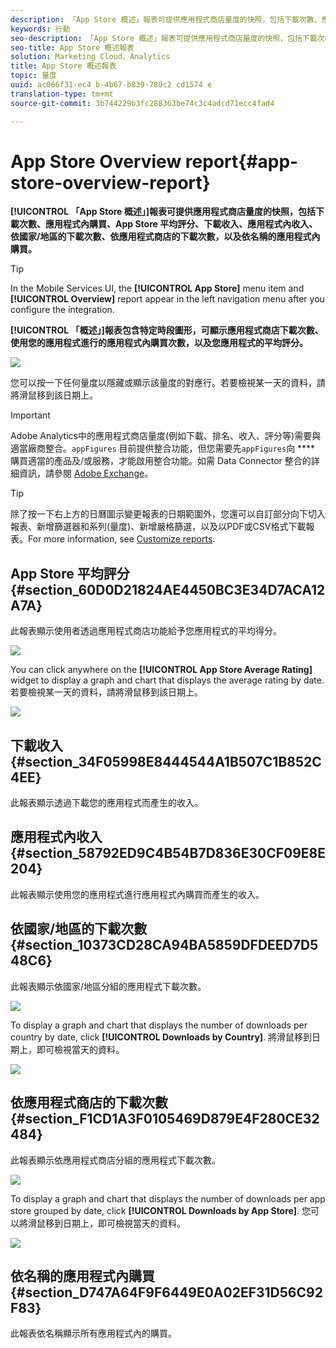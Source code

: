 ```yaml
---
description: 「App Store 概述」報表可提供應用程式商店量度的快照，包括下載次數、應用程式內購買、App Store 平均評分、下載收入、應用程式內收入、依國家/地區的下載次數、依應用程式商店的下載次數，以及依名稱的應用程式內購買。
keywords: 行動
seo-description: 「App Store 概述」報表可提供應用程式商店量度的快照，包括下載次數、應用程式內購買、App Store 平均評分、下載收入、應用程式內收入、依國家/地區的下載次數、依應用程式商店的下載次數，以及依名稱的應用程式內購買。
seo-title: App Store 概述報表
solution: Marketing Cloud、Analytics
title: App Store 概述報表
topic: 量度
uuid: ac066f31-ec4 b-4b67-b839-780c2 cd1574 e
translation-type: tm+mt
source-git-commit: 3b744229b3fc288363be74c3c4adcd71ecc4fad4

---
```



# App Store Overview report{#app-store-overview-report}

**[!UICONTROL 「App Store 概述」]報表可提供應用程式商店量度的快照，包括下載次數、應用程式內購買、App Store 平均評分、下載收入、應用程式內收入、依國家/地區的下載次數、依應用程式商店的下載次數，以及依名稱的應用程式內購買。**

>[!TIP]
>
>In the Mobile Services UI, the **[!UICONTROL App Store]** menu item and **[!UICONTROL Overview]** report appear in the left navigation menu after you configure the integration.

**[!UICONTROL 「概述」]報表包含特定時段圖形，可顯示應用程式商店下載次數、使用您的應用程式進行的應用程式內購買次數，以及您應用程式的平均評分。**

![](assets/app_store_metrics.png)

您可以按一下任何量度以隱藏或顯示該量度的對應行。若要檢視某一天的資料，請將滑鼠移到該日期上。

>[!IMPORTANT]
>
>Adobe Analytics中的應用程式商店量度(例如下載、排名、收入、評分等)需要與適當廠商整合。`appFigures` 目前提供整合功能，但您需要先`appFigures`向 **** 購買適當的產品及/或服務，才能啟用整合功能。如需 Data Connector 整合的詳細資訊，請參閱 [Adobe Exchange](https://www.adobeexchange.com/experiencecloud.html)。

>[!TIP]
>
>除了按一下右上方的日曆圖示變更報表的日期範圍外，您還可以自訂部分向下切入報表、新增篩選器和系列(量度)、新增嚴格篩選，以及以PDF或CSV格式下載報表。For more information, see [Customize reports](/help/using/usage/reports-customize/reports-customize.md).

## App Store 平均評分 {#section_60D0D21824AE4450BC3E34D7ACA12A7A}

此報表顯示使用者透過應用程式商店功能給予您應用程式的平均得分。

![](assets/app_store_rating.png)

You can click anywhere on the **[!UICONTROL App Store Average Rating]** widget to display a graph and chart that displays the average rating by date. 若要檢視某一天的資料，請將滑鼠移到該日期上。

![](assets/app_store_downloads_detail.png)

## 下載收入 {#section_34F05998E8444544A1B507C1B852C4EE}

此報表顯示透過下載您的應用程式而產生的收入。

## 應用程式內收入 {#section_58792ED9C4B54B7D836E30CF09E8E204}

此報表顯示使用您的應用程式進行應用程式內購買而產生的收入。

## 依國家/地區的下載次數 {#section_10373CD28CA94BA5859DFDEED7D548C6}

此報表顯示依國家/地區分組的應用程式下載次數。

![](assets/country.png)

To display a graph and chart that displays the number of downloads per country by date, click **[!UICONTROL Downloads by Country]**. 將滑鼠移到日期上，即可檢視當天的資料。

![](assets/downloads_by_country.png)

## 依應用程式商店的下載次數 {#section_F1CD1A3F0105469D879E4F280CE32484}

此報表顯示依應用程式商店分組的應用程式下載次數。

![](assets/app_store.png)

To display a graph and chart that displays the number of downloads per app store grouped by date, click **[!UICONTROL Downloads by App Store]**. 您可以將滑鼠移到日期上，即可檢視當天的資料。

![](assets/app_store_downloads_detail.png)

## 依名稱的應用程式內購買 {#section_D747A64F9F6449E0A02EF31D56C92F83}

此報表依名稱顯示所有應用程式內的購買。
